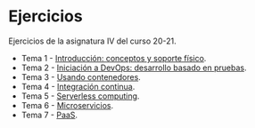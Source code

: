 # Ejercicios

Ejercicios de la asignatura IV del curso 20-21.

- Tema 1 - [Introducción: conceptos y soporte físico](docs/tema1.md).
- Tema 2 - [Iniciación a DevOps: desarrollo basado en pruebas](docs/tema2.md).
- Tema 3 - [Usando contenedores](docs/tema3.md).
- Tema 4 - [Integración continua](docs/tema4.md).
- Tema 5 - [Serverless computing](docs/tema5.md).
- Tema 6 - [Microservicios](docs/tema6.md).
- Tema 7 - [PaaS](docs/tema7.md).